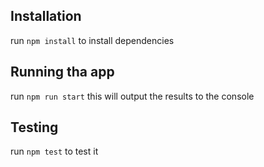 ## Installation
run `npm install` to install dependencies

## Running tha app
run `npm run start` this will output the results to the console

## Testing
run `npm test` to test it
